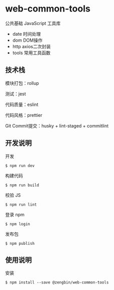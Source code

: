 # web-common-tools

公共基础 JavaScript 工具库

* date 时间处理
* dom DOM操作
* http axios二次封装
* tools 常用工具函数

## 技术栈

模块打包：rollup

测试：jest

代码质量：eslint

代码风格：prettier

Git Commit提交：husky + lint-staged + commitlint

## 开发说明

开发

`$ npm run dev`

构建代码

`$ npm run build`

校验 JS

`$ npm run lint`

登录 npm

`$ npm login`

发布包

`$ npm publish`

## 使用说明

安装

`$ npm install --save @zengbin/web-common-tools`

